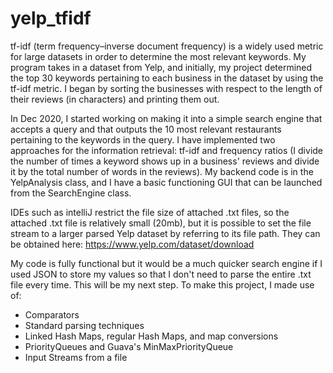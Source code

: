 # yelp_tfidf
tf-idf (term frequency–inverse document frequency) is a widely used metric for large datasets in order to determine the most relevant keywords. 
My program takes in a dataset from Yelp, and initially, my project determined the top 30 keywords pertaining to each business in the dataset by using the tf-idf metric. I began by sorting the businesses with respect to the length of their reviews (in characters) and printing them out. 

In Dec 2020, I started working on making it into a simple search engine that accepts a query and that outputs the 10 most relevant restaurants pertaining to the keywords in the query. I have implemented two approaches for the information retrieval: tf-idf and frequency ratios (I divide the number of times a keyword shows up in a business' reviews and divide it by the total number of words in the reviews). My backend code is in the YelpAnalysis class, and I have a basic functioning GUI that can be launched from the SearchEngine class.

IDEs such as intelliJ restrict the file size of attached .txt files, so the attached .txt file is relatively small (20mb), but it is possible to set the file stream to a larger parsed Yelp dataset by referring to its file path. They can be obtained here: https://www.yelp.com/dataset/download

My code is fully functional but it would be a much quicker search engine if I used JSON to store my values so that I don't need to parse the entire .txt file every time. This will be my next step.
To make this project, I made use of:

- Comparators
- Standard parsing techniques
- Linked Hash Maps, regular Hash Maps, and map conversions
- PriorityQueues and Guava's MinMaxPriorityQueue
- Input Streams from a file

